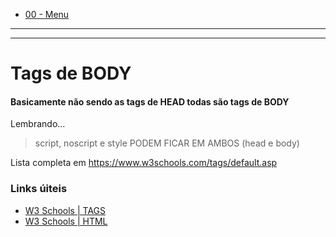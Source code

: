 - [00 - Menu](00-menu.md)

--------------

--------------

# Tags de BODY

####  Basicamente não sendo as tags de HEAD todas são tags de BODY

Lembrando...
> script, noscript e style PODEM FICAR EM AMBOS (head e body)

Lista completa em https://www.w3schools.com/tags/default.asp

### Links úiteis

- [W3 Schools | TAGS](https://www.w3schools.com/tags/default.asp)
- [W3 Schools | HTML](https://www.w3schools.com/html)